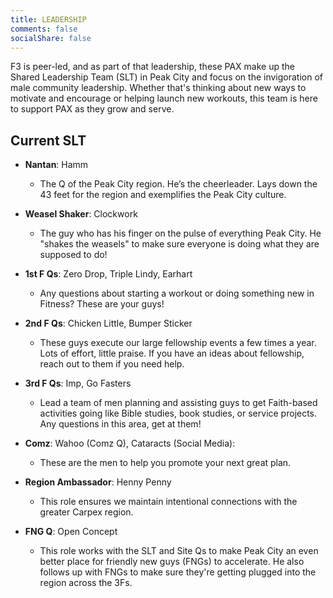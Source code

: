 ```yaml
---
title: LEADERSHIP
comments: false
socialShare: false
---
```


F3 is peer-led, and as part of that leadership, these PAX make up the Shared Leadership Team (SLT) in Peak City and focus on the invigoration of male community leadership. Whether that's thinking about new ways to motivate and encourage or helping launch new workouts, this team is here to support PAX as they grow and serve.

## Current SLT

- **Nantan**: Hamm

  - The Q of the Peak City region. He’s the cheerleader. Lays down the 43 feet for the region and exemplifies the Peak City culture.

- **Weasel Shaker**: Clockwork

  - The guy who has his finger on the pulse of everything Peak City. He "shakes the weasels" to make sure everyone is doing what they are supposed to do!

- **1st F Qs**: Zero Drop, Triple Lindy, Earhart

  - Any questions about starting a workout or doing something new in Fitness? These are your guys!

- **2nd F Qs**: Chicken Little, Bumper Sticker

  - These guys execute our large fellowship events a few times a year. Lots of effort, little praise. If you have an ideas about fellowship, reach out to them if you need help.

- **3rd F Qs**: Imp, Go Fasters

  - Lead a team of men planning and assisting guys to get Faith-based activities going like Bible studies, book studies, or service projects. Any questions in this area, get at them!

- **Comz**: Wahoo (Comz Q), Cataracts (Social Media):

  - These are the men to help you promote your next great plan.

- **Region Ambassador**: Henny Penny

  - This role ensures we maintain intentional connections with the greater Carpex region.

- **FNG Q**: Open Concept

  - This role works with the SLT and Site Qs to make Peak City an even better place for friendly new guys (FNGs) to accelerate. He also follows up with FNGs to make sure they're getting plugged into the region across the 3Fs.
